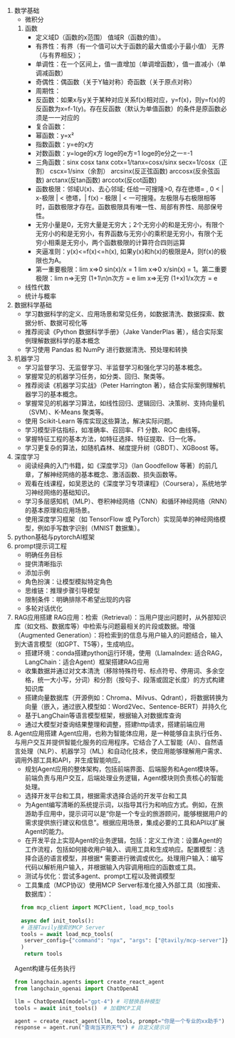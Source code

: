 1. 数学基础
   * 微积分 
    1. 函数
       * 定义域D（函数的x范围） 值域R（函数的值）。
       * 有界性：有界（有一个值可以大于函数的最大值或小于最小值） 无界（与有界相反）；
       * 单调性：在一个区间上，值一直增加（单调增函数），值一直减小（单调减函数）
       * 奇偶性：偶函数（关于Y轴对称）奇函数（关于原点对称）
       * 周期性：
       * 反函数：如果x与y关于某种对应关系f(x)相对应，y=f(x)，则y=f(x)的反函数为x=f-1(y)。存在反函数（默认为单值函数）的条件是原函数必须是一一对应的
       * 复合函数： 
       * 幂函数：y=x²
       * 指数函数：y=e的x方
       * 对数函数：y=loge的x方 loge的e方=1 loge的e分之一=-1
       * 三角函数：sinx cosx tanx cotx=1/tanx=cosx/sinx secx=1/cosx（正割） cscx=1/sinx（余割） arcsinx(反正弦函数) arccosx(反余弦函数) arctanx(反tan函数) arccotx(反cot函数)
       * 函数极限：邻域U(x)、去心邻域; 任给一可搜隆>0, 存在徳塔= , 0 < | x-极限 | < 徳塔，| f(x) - 极限 | < 一可搜隆。左极限与右极限相等时，函数极限才存在。函数极限具有唯一性、局部有界性、局部保号性。
       * 无穷小量是0，无穷大量是无穷大；2个无穷小的和是无穷小，有限个无穷小的和是无穷小，有界函数与无穷小的乘积是无穷小，有限个无穷小相乘是无穷小，两个函数极限的计算符合四则运算
       * 夹逼准则：y(x)<=f(x)<=h(x), 如果y(x)和h(x)的极限是A，则f(x)的极限也为A。
       * 第一重要极限：lim x=>0 sin(x)/x = 1 lim x=>0 x/sin(x) = 1。第二重要极限：lim n=>无穷 (1+1\n)n次方 = e  lim x=>无穷 (1+x)1/x次方 = e
   * 线性代数
   * 统计与概率
2. 数据科学基础
   * 学习数据科学的定义、应用场景和常见任务，如数据清洗、数据探索、数据分析、数据可视化等
   * 推荐阅读《Python 数据科学手册》（Jake VanderPlas 著），结合实际案例理解数据科学的基本概念
   * 学习使用 Pandas 和 NumPy 进行数据清洗、预处理和转换
3. 机器学习
   * 学习监督学习、无监督学习、半监督学习和强化学习的基本概念。
   * 掌握常见的机器学习任务，如分类、回归、聚类等。
   * 推荐阅读《机器学习实战》（Peter Harrington 著），结合实际案例理解机器学习的基本概念。
   * 掌握常见的机器学习算法，如线性回归、逻辑回归、决策树、支持向量机（SVM）、K-Means 聚类等。
   * 使用 Scikit-Learn 等库实现这些算法，解决实际问题。
   * 学习模型评估指标，如准确率、召回率、F1 分数、ROC 曲线等。
   * 掌握特征工程的基本方法，如特征选择、特征提取、归一化等。
   * 学习更复杂的算法，如随机森林、梯度提升树（GBDT）、XGBoost 等。
4. 深度学习
   * 阅读经典的入门书籍，如《深度学习》（Ian Goodfellow 等著）的前几章，了解神经网络的基本概念、激活函数、损失函数等。
   * 观看在线课程，如吴恩达的《深度学习专项课程》（Coursera），系统地学习神经网络的基础知识。
   * 学习多层感知机（MLP）、卷积神经网络（CNN）和循环神经网络（RNN）的基本原理和应用场景。
   * 使用深度学习框架（如 TensorFlow 或 PyTorch）实现简单的神经网络模型，例如手写数字识别（MNIST 数据集）。
5. python基础与pytorchAI框架
6. prompt提示词工程
   * 明确任务目标
   * 提供清晰指示
   * 添加示例
   * 角色扮演：让模型模拟特定角色
   * 思维链：推理步骤引导模型
   * 限制条件：明确排除不希望出现的内容
   * 多轮对话优化
7. RAG应用搭建
   RAG应用：检索（Retrieval）：当用户提出问题时，从外部知识库（如文档、数据库等）中检索与问题最相关的片段或数据。增强（Augmented Generation）：将检索到的信息与用户输入的问题结合，输入到大语言模型（如GPT、T5等），生成响应。
   * 搭建环境：conda搭建python运行环境，使用（LlamaIndex: 适合RAG，LangChain：适合Agent）框架搭建RAG应用
   * 收集数据并通过对文本清洗（移除特殊符号、标点符号、停用词、多余空格，统一大小写，分词）和分割（按句子、段落或固定长度）的方式构建知识库
   * 搭建向量数据库（开源例如：Chroma、Milvus、Qdrant），将数据转换为向量（嵌入，通过嵌入模型如：Word2Vec、Sentence-BERT）并持久化
   * 基于LangChain等语言模型框架，根据输入对数据库查询
   * 通过大模型对查询结果整理和调整，搭建http请求，搭建前端应用
8. Agent应用搭建
   Agent应用，也称为智能体应用，是一种能够自主执行任务、与用户交互并提供智能化服务的应用程序。它结合了人工智能（AI）、自然语言处理（NLP）、机器学习（ML）和自动化技术，使应用能够理解用户需求、调用外部工具和API，并生成智能响应。
   * 规划Agent应用的整体架构，包括前端界面、后端服务和Agent模块等。前端负责与用户交互，后端处理业务逻辑，Agent模块则负责核心的智能处理。
   * 选择开发平台和工具，根据需求选择合适的开发平台和工具
   * 为Agent编写清晰的系统提示词，以指导其行为和响应方式。例如，在旅游助手应用中，提示词可以是“你是一个专业的旅游顾问，能够根据用户的需求提供旅行建议和信息”。根据应用场景，集成必要的工具和API以扩展Agent的能力。
   * 在开发平台上实现Agent的业务逻辑，包括：定义工作流：设置Agent的工作流程，包括如何接收用户输入、调用工具和生成响应。配置模型：选择合适的语言模型，并根据* 需要进行微调或优化。处理用户输入：编写代码以解析用户输入，并根据输入内容调用相应的函数或工具。
   * 测试与优化：尝试多agent、prompt工程以及微调模型
   * ​​工具集成（MCP协议）​​使用MCP Server标准化接入外部工具（如搜索、数据库）：
   ```py
     from mcp_client import MCPClient, load_mcp_tools
     
     async def init_tools():
     # 连接Tavily搜索的MCP Server
     tools = await load_mcp_tools(
      server_config={"command": "npx", "args": ["@tavily/mcp-server"]}
     )
      return tools
   ```
   ​​Agent构建与任务执行​​
   ```py
   from langchain.agents import create_react_agent
   from langchain_openai import ChatOpenAI

   llm = ChatOpenAI(model="gpt-4") # 可替换各种模型
   tools = await init_tools()  # 加载MCP工具

   agent = create_react_agent(llm, tools, prompt="你是一个专业的xx助手")
   response = agent.run("查询当天的天气") # 自定义提示词
   ```